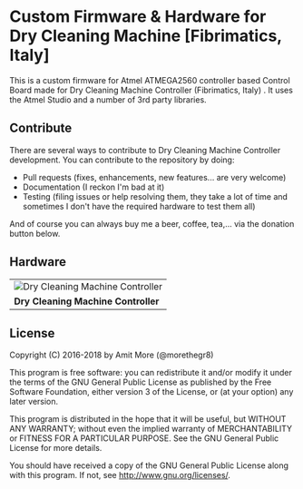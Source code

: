 # Custom Firmware & Hardware for Dry Cleaning Machine [Fibrimatics, Italy]

This is a custom firmware for Atmel ATMEGA2560 controller based Control Board made for Dry Cleaning Machine Controller (Fibrimatics, Italy) . It uses the Atmel Studio and a number of 3rd party libraries.

## Contribute

There are several ways to contribute to Dry Cleaning Machine Controller development. You can contribute to the repository by doing:

* Pull requests (fixes, enhancements, new features... are very welcome)
* Documentation (I reckon I'm bad at it)
* Testing (filing issues or help resolving them, they take a lot of time and sometimes I don't have the required hardware to test them all)

And of course you can always buy me a beer, coffee, tea,... via the donation button below.


## Hardware

||
|---|
|![Dry Cleaning Machine Controller](hardware/images/Photo.jpg)||
|**Dry Cleaning Machine Controller**||

## License

Copyright (C) 2016-2018 by Amit More (@morethegr8)

This program is free software: you can redistribute it and/or modify it under the terms of the GNU General Public License as published by the Free Software Foundation, either version 3 of the License, or (at your option) any later version.

This program is distributed in the hope that it will be useful, but WITHOUT ANY WARRANTY; without even the implied warranty of MERCHANTABILITY or FITNESS FOR A PARTICULAR PURPOSE. See the GNU General Public License for more details.

You should have received a copy of the GNU General Public License along with this program. If not, see http://www.gnu.org/licenses/.
